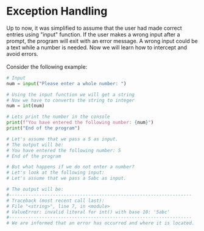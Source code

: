 # Exception Handling

Up to now, it was simplified to assume that the user had made correct entries using "input" function. If the user makes a wrong input after a prompt, the program will exit with an error message. A wrong input could be a text while a number is needed. Now we will learn how to intercept and avoid errors.
<br>
<br>
Consider the following example:
<br>

```python
# Input
num = input("Please enter a whole number: ")

# Using the input function we will get a string
# Now we have to converts the string to integer
num = int(num)

# Lets print the number in the console
print(f"You have entered the following number: {num}")
print("End of the program")

# Let's assume that we pass a 5 as input.
# The output will be:
# You have entered the following number: 5
# End of the program

# But what happens if we do not enter a number?
# Let's look at the following input:
# Let's assume that we pass a 5abc as input.

# The output will be:
#-------------------------------------------------------------------
# Traceback (most recent call last):
# File "<string>", line 7, in <module>
# ValueError: invalid literal for int() with base 10: '5abc'
#-------------------------------------------------------------------
# We are informed that an error has occurred and where it is located.

```
